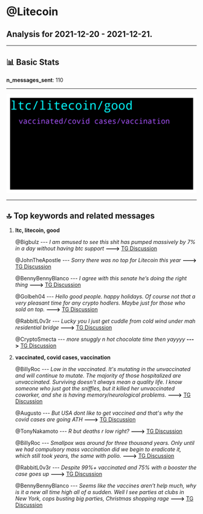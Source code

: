 # **@Litecoin**
 ## Analysis for **2021-12-20** - **2021-12-21**.

---

## 📊 **Basic Stats**

**n_messages_sent**: 110

---
![wordcloud](Litecoin_1Days_wordcloud.png)

---


## 🔝 **Top keywords and related messages**

1. **ltc, litecoin, good**

    @Bigbulz --- *I am amused to see this shit has pumped massively by 7% in a day without having btc support* **--->** [TG Discussion](https://t.me/Litecoin/2032533)

    @JohnTheApostle --- *Sorry there was no top for Litecoin this year* **--->** [TG Discussion](https://t.me/Litecoin/2032847)

    @BennyBennyBlanco --- *I agree with this senate he’s doing the right thing* **--->** [TG Discussion](https://t.me/Litecoin/2032595)

    @Golbeh04 --- *Hello good people. happy holidays. Of course not that a very pleasant time for any crypto hodlers. Maybe just for those who sold on top.* **--->** [TG Discussion](https://t.me/Litecoin/2032826)

    @RabbitL0v3r --- *Lucky you I just get cuddle from cold wind under mah residential bridge* **--->** [TG Discussion](https://t.me/Litecoin/2032719)

    @CryptoSmecta --- *more snuggly n hot chocolate time then yayyyy* **--->** [TG Discussion](https://t.me/Litecoin/2032718)

2. **vaccinated, covid cases, vaccination**

    @BillyRoc --- *Low in the vaccinated. It's mutating in the unvaccinated and will continue to mutate. The majority of those hospitalized are unvaccinated.   Surviving doesn't always mean a quality life. I know someone who just got the sniffles, but it killed her unvaccinated coworker, and she is having memory/neurological problems.* **--->** [TG Discussion](https://t.me/Litecoin/2032976)

    @Augusto --- *But USA dont like to get vaccined and that's why the covid cases are going ATH* **--->** [TG Discussion](https://t.me/Litecoin/2033018)

    @TonyNakamoto --- *R but deaths r low right?* **--->** [TG Discussion](https://t.me/Litecoin/2032970)

    @BillyRoc --- *Smallpox was around for three thousand years. Only until we had compulsory mass vaccination did we begin to eradicate it, which still took years, the same with polio.* **--->** [TG Discussion](https://t.me/Litecoin/2032978)

    @RabbitL0v3r --- *Despite 99%+ vaccinated and 75% with a booster the case goes up* **--->** [TG Discussion](https://t.me/Litecoin/2033030)

    @BennyBennyBlanco --- *Seems like the vaccines aren’t help much, why is it a new all time high all of a sudden. Well I see parties at clubs in New York, cops busting big parties, Christmas shopping rage* **--->** [TG Discussion](https://t.me/Litecoin/2032975)

